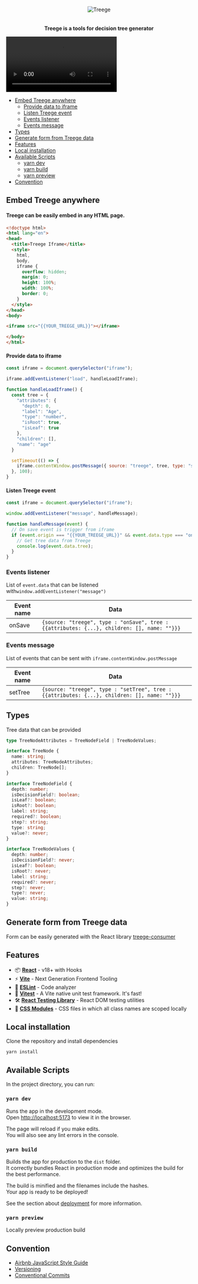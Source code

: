 <div align="center">
  <img alt="Treege" src="https://user-images.githubusercontent.com/108873902/189673125-5d1fdaf3-82d1-486f-bb16-01b0554bd4f1.png" style="padding: 20px; max-height:100px; width: auto;" />
  <p><strong>Treege is a tools for decision tree generator</strong></p>
</div>

<video src="https://user-images.githubusercontent.com/108873902/184317603-61ceafc6-a326-49b2-b0de-ffda9cf9c75e.mov"></video>

- [Embed Treege anywhere](#Embed-Treege-anywhere)
    - [Provide data to iframe](#Provide-data-to-iframe)
    - [Listen Treege event](#Listen-Treege-event)
    - [Events listener](#Events-listener)
    - [Events message](#Events-message)
- [Types](#Types)
- [Generate form from Treege data](#Generate-form-from-Treege-data)
- [Features](#Features)
- [Local installation](#local-installation)
- [Available Scripts](#Available-Scripts)
  - [yarn dev](#yarn-dev)
  - [yarn build](#yarn-build)
  - [yarn preview](#yarn-preview)
- [Convention](#Convention)

## Embed Treege anywhere

#### Treege can be easily embed  in any HTML page.

```html
<!doctype html>
<html lang="en">
<head>
  <title>Treege Iframe</title>
  <style>
    html,
    body,
    iframe {
      overflow: hidden;
      margin: 0;
      height: 100%;
      width: 100%;
      border: 0;
    }
  </style>
</head>
<body>

<iframe src="{{YOUR_TREEGE_URL}}"></iframe>

</body>
</html>
```

#### Provide data to iframe

```javascript
const iframe = document.querySelector("iframe");

iframe.addEventListener("load", handleLoadIframe);

function handleLoadIframe() {
  const tree = {
    "attributes": {
      "depth": 0,
      "label": "Age",
      "type": "number",
      "isRoot": true,
      "isLeaf": true
    },
    "children": [],
    "name": "age"
  }

  setTimeout(() => {
    iframe.contentWindow.postMessage({ source: "treege", tree, type: "setTree" }, "*");
  }, 100);
}
```

#### Listen Treege event

```javascript
const iframe = document.querySelector("iframe");

window.addEventListener("message", handleMessage);

function handleMessage(event) {
  // On save event is trigger from iframe
  if (event.origin === "{{YOUR_TREEGE_URL}}" && event.data.type === "onSave" && event.data.source === "treege") {
    // Get tree data from Treege
    console.log(event.data.tree);
  }
}
```

### Events listener

List of `event.data` that can be listened with`window.addEventListener("message")`

| Event name | Data                                                                                        |
|------------|---------------------------------------------------------------------------------------------|
| onSave     | `{source: "treege", type : "onSave", tree : {{attributes: {...}, children: [], name: ""}}}` |

### Events message

List of events that can be sent with `iframe.contentWindow.postMessage`

| Event name | Data                                                                                         |
|------------|----------------------------------------------------------------------------------------------|
| setTree    | `{source: "treege", type : "setTree", tree : {{attributes: {...}, children: [], name: ""}}}` |

## Types

Tree data that can be provided

``` typescript
type TreeNodeAttributes = TreeNodeField | TreeNodeValues;
```

``` typescript
interface TreeNode {
  name: string;
  attributes: TreeNodeAttributes;
  children: TreeNode[];
}
```

```typescript
interface TreeNodeField {
  depth: number;
  isDecisionField?: boolean;
  isLeaf?: boolean;
  isRoot?: boolean;
  label: string;
  required?: boolean;
  step?: string;
  type: string;
  value?: never;
}
```

```typescript
interface TreeNodeValues {
  depth: number;
  isDecisionField?: never;
  isLeaf?: boolean;
  isRoot?: never;
  label: string;
  required?: never;
  step?: never;
  type?: never;
  value: string;
}
```

## Generate form from Treege data

Form can be easily generated with the React library [treege-consumer](https://github.com/Tracktor/treege-consumer)

## Features

- 📦 **[React](https://fr.reactjs.org)** - v18+ with Hooks
- ⚡️ **[Vite](https://vitejs.dev)** - Next Generation Frontend Tooling
- 📐 **[ESLint](https://eslint.org)** - Code analyzer
- 🚀 **[Vitest](https://vitest.dev)** - A Vite native unit test framework. It's fast!
- 🛠️ **[React Testing Library](https://testing-library.com/docs/react-testing-library/intro)** - React DOM testing
  utilities
- 💅️ **[CSS Modules](https://github.com/css-modules/css-modules)** - CSS files in which all class names are scoped
  locally

## Local installation

Clone the repository and install dependencies

```console 
yarn install
```

## Available Scripts

In the project directory, you can run:

### `yarn dev`

Runs the app in the development mode.\
Open [http://localhost:5173](http://localhost:5173) to view it in the browser.

The page will reload if you make edits.\
You will also see any lint errors in the console.

### `yarn build`

Builds the app for production to the `dist` folder.\
It correctly bundles React in production mode and optimizes the build for the best performance.

The build is minified and the filenames include the hashes.\
Your app is ready to be deployed!

See the section about [deployment](https://vitejs.dev/guide/static-deploy.html) for more information.

### `yarn preview`

Locally preview production build

## Convention

- [Airbnb JavaScript Style Guide](https://github.com/airbnb/javascript)
- [Versioning](https://semver.org)
- [Conventional Commits](https://www.conventionalcommits.org)
